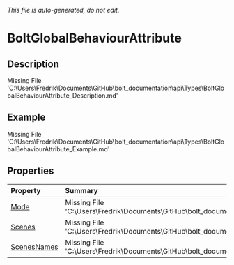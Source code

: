 *This file is auto-generated, do not edit.*

# BoltGlobalBehaviourAttribute
## Description
Missing File 'C:\Users\Fredrik\Documents\GitHub\bolt_documentation\api\Types\BoltGlobalBehaviourAttribute_Description.md'
## Example
Missing File 'C:\Users\Fredrik\Documents\GitHub\bolt_documentation\api\Types\BoltGlobalBehaviourAttribute_Example.md'
## Properties
| Property | Summary |
|:-----|:--------|
|[Mode](BoltGlobalBehaviourAttribute/P/Mode.md)|Missing File 'C:\Users\Fredrik\Documents\GitHub\bolt_documentation\api\Types\BoltGlobalBehaviourAttribute\P\Mode_Summary.md'|
|[Scenes](BoltGlobalBehaviourAttribute/P/Scenes.md)|Missing File 'C:\Users\Fredrik\Documents\GitHub\bolt_documentation\api\Types\BoltGlobalBehaviourAttribute\P\Scenes_Summary.md'|
|[ScenesNames](BoltGlobalBehaviourAttribute/P/ScenesNames.md)|Missing File 'C:\Users\Fredrik\Documents\GitHub\bolt_documentation\api\Types\BoltGlobalBehaviourAttribute\P\ScenesNames_Summary.md'|
